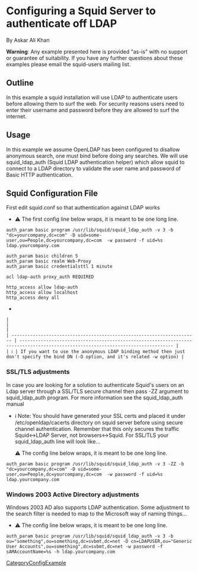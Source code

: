 # Configuring a Squid Server to authenticate off LDAP

By Askar Ali Khan

**Warning**: Any example presented here is provided "as-is" with no
support or guarantee of suitability. If you have any further questions
about these examples please email the squid-users mailing list.

## Outline

In this example a squid installation will use LDAP to authenticate users
before allowing them to surf the web. For security reasons users need to
enter their username and password before they are allowed to surf the
internet.

## Usage

In this example we assume OpenLDAP has been configured to disallow
anonymous search, one must bind before doing any searches. We will use
squid\_ldap\_auth (Squid LDAP authentication helper) which allow squid
to connect to a LDAP directory to validate the user name and password of
Basic HTTP authentication.

## Squid Configuration File

First edit squid.conf so that authentication against LDAP works

  - ⚠️
    The first config line below wraps, it is meant to be one long line.

<!-- end list -->

    auth_param basic program /usr/lib/squid/squid_ldap_auth -v 3 -b "dc=yourcompany,dc=com" -D uid=some-user,ou=People,dc=yourcompany,dc=com  -w password -f uid=%s ldap.yourcompany.com
    
    auth_param basic children 5
    auth_param basic realm Web-Proxy
    auth_param basic credentialsttl 1 minute
    
    acl ldap-auth proxy_auth REQUIRED
    
    http_access allow ldap-auth
    http_access allow localhost
    http_access deny all

  - 
    
    |                                                                        |                                                                                                                                  |
    | ---------------------------------------------------------------------- | -------------------------------------------------------------------------------------------------------------------------------- |
    | ℹ️ | If you want to use the anonymous LDAP binding method then just don't specify the bind DN (-D option, and it's related -w option) |
    

### SSL/TLS adjustments

In case you are looking for a solution to authenticate Squid's users on
an Ldap server through a SSL/TLS secure channel then pass -ZZ argument
to squid\_ldap\_auth program. For more information see the
squid\_ldap\_auth manual

  - ℹ️
    Note: You should have generated your SSL certs and placed it under
    /etc/openldap/cacerts directory on squid server before using secure
    channel authentication. Remember that this only secures the traffic
    Squid\<-\>LDAP Server, not browsers\<-\>Squid. For SSL/TLS your
    squid\_ldap\_auth line will look like...
    
    ⚠️
    The config line below wraps, it is meant to be one long line.

<!-- end list -->

    auth_param basic program /usr/lib/squid/squid_ldap_auth -v 3 -ZZ -b "dc=yourcompany,dc=com" -D uid=some-user,ou=People,dc=yourcompany,dc=com  -w password -f uid=%s ldap.yourcompany.com

### Windows 2003 Active Directory adjustments

Windows 2003 AD also supports LDAP authentication. Some adjustment to
the search filter is needed to map to the Microsoft way of naming
things...

  - ⚠️
    The config line below wraps, it is meant to be one long line.

<!-- end list -->

    auth_param basic program /usr/lib/squid/squid_ldap_auth -v 3 -b ou="something",ou=something,dc=svbmt,dc=net -D cn=LDAPUSER,ou="Generic User Accounts",ou=something",dc=svbmt,dc=net -w password -f sAMAccountName=%s -h ldap.yourcompany.com

[CategoryConfigExample](/CategoryConfigExample)
